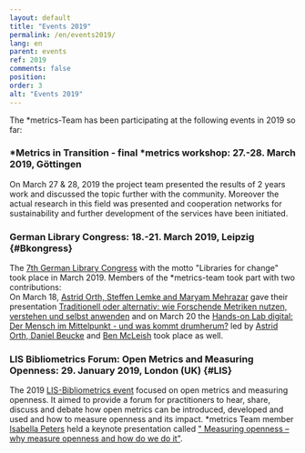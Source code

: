 ```yaml
---
layout: default
title: "Events 2019"
permalink: /en/events2019/
lang: en
parent: events
ref: 2019
comments: false
position:
order: 3
alt: "Events 2019"
---
```

<!-- Start editing content here-->

The \*metrics-Team has been participating at the following events in 2019 so far:  
 
 ### \*Metrics in Transition - final \*metrics workshop: 27.-28. March 2019, Göttingen
On March 27 & 28, 2019 the project team presented the results of 2 years work and discussed the topic further with the community. Moreover the actual research in this field was presented and cooperation networks for sustainability and further development of the services have been initiated.  
  
 ### German Library Congress: 18.-21. March 2019, Leipzig {#Bkongress}  
The [7th German Library Congress](https://www.bid-kongress-leipzig.de/index.php?id=1&L=1) with the motto "Libraries for change" took place in March 2019. Members of the \*metrics-team took part with two contributions:  
On March 18, [Astrid Orth, Steffen Lemke and Maryam Mehrazar](https://metrics-project.net/en/uber_uns/team/) gave their presentation 
[Traditionell oder alternativ: wie Forschende Metriken nutzen, verstehen und selbst anwenden](http://www.professionalabstracts.com/bid2019/iplanner/#/presentation/96) and on March 20 the [Hands-on Lab digital: Der Mensch im Mittelpunkt - und was kommt drumherum?](http://www.professionalabstracts.com/bid2019/iplanner/#/session/120) led by [Astrid Orth, Daniel Beucke](https://metrics-project.net/en/uber_uns/team/) and [Ben McLeish](https://www.altmetric.com/about-us/people/ben-mcleish/) took place as well.
  
### LIS Bibliometrics Forum: Open Metrics and Measuring Openness: 29. January 2019, London (UK) {#LIS} 
The 2019 [LIS-Bibliometrics event](https://www.eventbrite.co.uk/e/lis-bibliometrics-forum-open-metrics-and-measuring-openness-registration-52053342950) focused 
on open metrics and measuring openness. It aimed to provide a forum for practitioners to hear, share, discuss and debate how open metrics
can be introduced, developed and used and how to measure openness and its 
impact. \*metrics Team member [Isabella Peters](https://metrics-project.net/en/uber_uns/team/) held a keynote presentation
called [" Measuring openness – why measure openness and how do we do it"](https://zenodo.org/record/2552145#.XGLxplxKjct).  
    
